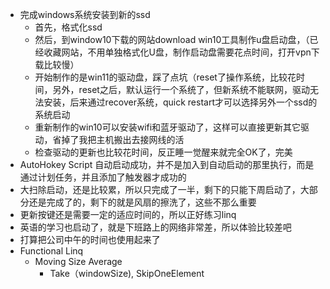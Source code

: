 - 完成windows系统安装到新的ssd
    - 首先，格式化ssd
    - 然后，到window10下载的网站download win10工具制作u盘启动盘，（已经收藏网站，不用单独格式化U盘，制作启动盘需要花点时间，打开vpn下载比较慢）
    - 开始制作的是win11的驱动盘，踩了点坑（reset了操作系统，比较花时间，另外，reset之后，默认运行一个系统了，但新系统不能联网，驱动无法安装，后来通过recover系统，quick restart才可以选择另外一个ssd的系统启动
    - 重新制作的win10可以安装wifi和蓝牙驱动了，这样可以直接更新其它驱动，省掉了我把主机搬出去接网线的活
    - 检查驱动的更新也比较花时间，反正睡一觉醒来就完全OK了，完美
- AutoHokey Script 自动启动成功，并不是加入到自动启动的那里执行，而是通过计划任务，并且添加了触发器才成功的
- 大扫除启动，还是比较累，所以只完成了一半，剩下的只能下周启动了，大部分还是完成了的，剩下的就是风扇的擦洗了，这些不那么重要
- 更新按键还是需要一定的适应时间的，所以正好练习linq
- 英语的学习也启动了，就是下班路上的网络非常差，所以体验比较差吧
- 打算把公司中午的时间也使用起来了
- Functional Linq
    - Moving Size Average
        - Take（windowSize), SkipOneElement